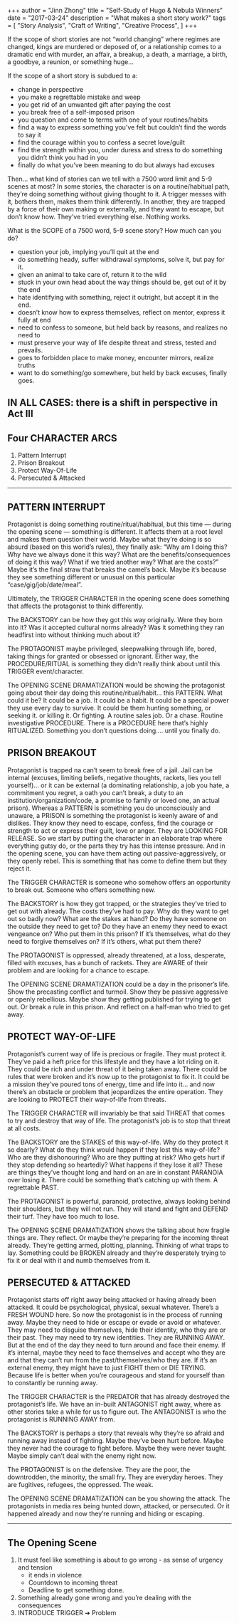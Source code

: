 +++ 
author = "Jinn Zhong" 
title = "Self-Study of Hugo & Nebula Winners" 
date = "2017-03-24" 
description = "What makes a short story work?"
tags = [
    "Story Analysis",
    "Craft of Writing",
    "Creative Process",
]
+++

If the scope of short stories are not “world changing” where regimes are changed, kings are murdered or deposed of, or a relationship comes to a dramatic end with murder, an affair, a breakup, a death, a marriage, a birth, a goodbye, a reunion, or something huge… 

If the scope of a short story is subdued to a:
* change in perspective
* you make a regrettable mistake and weep
* you get rid of an unwanted gift after paying the cost
* you break free of a self-imposed prison
* you question and come to terms with one of your routines/habits
* find a way to express something you’ve felt but couldn’t find the words to say it
* find the courage within you to confess a secret love/guilt
* find the strength within you, under duress and stress to do something you didn’t think you had in you
* finally do what you’ve been meaning to do but always had excuses
 
Then… what kind of stories can we tell with a 7500 word limit and 5-9 scenes at most? In some stories, the character is on a routine/habitual path, they’re doing something without giving thought to it. A trigger messes with it, bothers them, makes them think differently. In another, they are trapped by a force of their own making or externally, and they want to escape, but don’t know how. They’ve tried everything else. Nothing works.

What is the SCOPE of a 7500 word, 5-9 scene story? How much can you do?
* question your job, implying you’ll quit at the end
* do something heady, suffer withdrawal symptoms, solve it, but pay for it.
* given an animal to take care of, return it to the wild
* stuck in your own head about the way things should be, get out of it by the end
* hate identifying with something, reject it outright, but accept it in the end.
* doesn’t know how to express themselves, reflect on mentor, express it fully at end
* need to confess to someone, but held back by reasons, and realizes no need to
* must preserve your way of life despite threat and stress, tested and prevails.
* goes to forbidden place to make money, encounter mirrors, realize truths
* want to do something/go somewhere, but held by back excuses, finally goes.

**IN ALL CASES:** there is a shift in perspective in Act III
---

## Four CHARACTER ARCS

1. Pattern Interrupt
2. Prison Breakout
3. Protect Way-Of-Life
4. Persecuted & Attacked
---

## PATTERN INTERRUPT

Protagonist is doing something routine/ritual/habitual, but this time — during the opening scene — something is different. It affects them at a root level and makes them question their world. Maybe what they’re doing is so absurd (based on this world’s rules), they finally ask: “Why am I doing this? Why have we always done it this way? What are the benefits/consequences of doing it this way? What if we tried another way? What are the costs?” Maybe it’s the final straw that breaks the camel’s back. Maybe it’s because they see something different or unusual on this particular “case/gig/job/date/meal”. 

Ultimately, the TRIGGER CHARACTER in the opening scene does something that affects the protagonist to think differently. 

The BACKSTORY can be how they got this way originally. Were they born into it? Was it accepted cultural norms already? Was it something they ran headfirst into without thinking much about it? 

The PROTAGONIST maybe privileged, sleepwalking through life, bored, taking things for granted or obsessed or ignorant. Either way, the PROCEDURE/RITUAL is something they didn’t really think about until this TRIGGER event/character.

The OPENING SCENE DRAMATIZATION  would be showing the protagonist going about their day doing this routine/ritual/habit… this PATTERN. What could it be? It could be a job. It could be a habit. It could be a special power they use every day to survive. It could be them hunting something, or seeking it. or killing it. Or fighting. A routine sales job. Or a chase. Routine investigative PROCEDURE. There is a PROCEDURE here that’s highly RITUALIZED. Something you don’t questions doing…. until you finally do.

## PRISON BREAKOUT

Protagonist is trapped na can’t seem to break free of a jail. Jail can be internal (excuses, limiting beliefs, negative thoughts, rackets, lies you tell yourself)… or it can be external (a dominating relationship, a job you hate, a commitment you regret, a oath you can’t break, a duty to an institution/organization/code, a promise to family or loved one, an actual prison). Whereas a PATTERN is something you do unconsciously and unaware, a PRISON is something the protagonist is keenly aware of and dislikes. They know they need to escape, confess, find the courage or strength to act or express their guilt, love or anger. They are LOOKING FOR RELEASE. So we start by putting the character in an elaborate trap where everything gutsy do, or the parts they try has this intense pressure. And in the opening scene, you can have them acting out passive-aggressively, or they openly rebel. This is something that has come to define them but they reject it.

The TRIGGER CHARACTER is someone who somehow offers an opportunity to break out. Someone who offers something new.

The BACKSTORY is how they got trapped, or the strategies they’ve tried to get out with already. The costs they’ve had to pay. Why do they want to get out so badly now? What are the stakes at hand? Do they have someone on the outside they need to get to? Do they have an enemy they need to exact vengeance on? Who put them in this prison? If it’s themselves, what do they need to forgive themselves on? If it’s others, what put them there?

The PROTAGONIST is oppressed, already threatened, at a loss, desperate, filled with excuses, has a bunch of rackets. They are AWARE of their problem and are looking for a chance to escape.

The OPENING SCENE DRAMATIZATION  could be a day in the prisoner’s life. Show the precasting conflict and turmoil. Show they be passive aggressive or openly rebellious. Maybe show they getting published for trying to get out. Or break a rule in this prison. And reflect on a half-man who tried to get away.

## PROTECT WAY-OF-LIFE

Protagonist’s current way of life is precious or fragile. They must protect it. They’ve paid a heft price for this lifestyle and they have a lot riding on it. They could be rich and under threat of it being taken away. There could be rules that were broken and it’s now up to the protagonist to fix it. It could be a mission they’ve poured tons of energy, time and life into it… and now there’s an obstacle or problem that jeopardizes the entire operation. They are looking to PROTECT their way-of-life from threats. 

The TRIGGER CHARACTER will invariably be that said THREAT that comes to try and destroy that way of life. The protagonist’s job is to stop that threat at all costs.

The BACKSTORY are the STAKES of this way-of-life. Why do they protect it so dearly? What do they think would happen if they lost this way-of-life? Who are they dishonouring? Who are they putting at risk? Who gets hurt if they stop defending so heartedly? What happens if they lose it all? These are things they’ve thought long and hard on an are in constant PARANOIA over losing it. There could be something that’s catching up with them. A regrettable PAST.

The PROTAGONIST is powerful, paranoid, protective, always looking behind their shoulders, but they will not run. They will stand and fight and DEFEND their turf. They have too much to lose.

The OPENING SCENE DRAMATIZATION shows the talking about how fragile things are. They reflect. Or maybe they’re preparing for the incoming threat already. They’re getting armed, plotting, planning. Thinking of what traps to lay. Something could be BROKEN already and they’re desperately trying to fix it or deal with it and numb themselves from it.

## PERSECUTED & ATTACKED

Protagonist starts off right away being attacked or having already been attacked. It could be psychological, physical, sexual whatever. There’s a FRESH WOUND here. So now the protagonist is in the process of running away. Maybe they need to hide or escape or evade or avoid or whatever. They may need to disguise themselves, hide their identity, who they are or their past. They may need to try new identities. They are RUNNING AWAY. But at the end of the day they need to turn around and face their enemy. If it’s internal, maybe they need to face themselves and accept who they are and that they can’t run from the past/themselves/who they are. If it’s an external enemy, they might have to just FIGHT them or DIE TRYING. Because life is better when you’re courageous and stand for yourself than to constantly be running away.

The TRIGGER CHARACTER is the PREDATOR that has already destroyed the protagonist’s life. We have an in-built ANTAGONIST right away, where as other stories take a while for us to figure out. The ANTAGONIST is who the protagonist is RUNNING AWAY from.

The BACKSTORY is perhaps a story that reveals why they’re so afraid and running away instead of fighting. Maybe they’ve been hurt before. Maybe they never had the courage to fight before. Maybe they were never taught. Maybe simply can’t deal with the enemy right now.

The PROTAGONIST is on the defensive. They are the poor, the downtrodden, the minority, the small fry. They are everyday heroes. They are fugitives, refugees, the oppressed. The weak.

The OPENING SCENE DRAMATIZATION can be you showing the attack. The protagonists in media res being hunted down, attacked, or persecuted. Or it happened already and now they’re running and hiding or escaping. 

---

## The Opening Scene
1. It must feel like something is about to go wrong - as sense of urgency and tension
    * it ends in violence
    * Countdown to incoming threat
    * Deadline to get something done.
2. Something already gone wrong and you’re dealing with the consequences
3. INTRODUCE TRIGGER ➔ Problem
